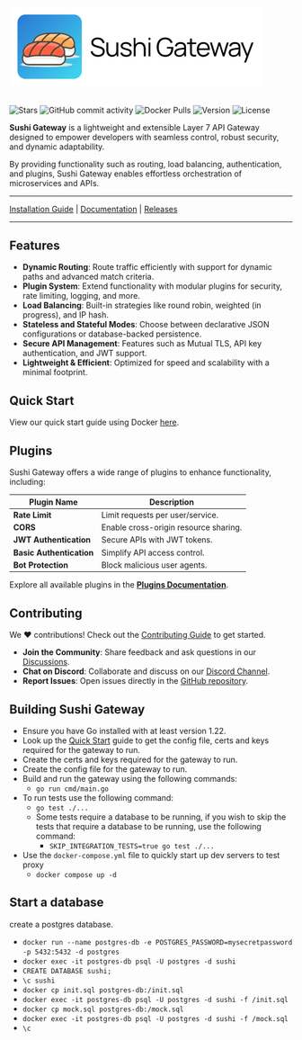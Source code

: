 <a href="https://rawsashimi1604.github.io/sushi-gateway">
  <picture>
    <source media="(prefers-color-scheme: dark)" srcset="./docs/public/images/LogoWithText_Dark.png">
    <source media="(prefers-color-scheme: light)" srcset="./docs/public/images/LogoWithText_Light.png">
    <img 
      alt="Sushi Gateway Logo"
      src="./docs/public/images/LogoWithText_Light.png"
      width="450">
  </picture>
</a>

<br/>
<br/>

![Stars](https://img.shields.io/github/stars/rawsashimi1604/sushi-gateway?style=flat-square) ![GitHub commit activity](https://img.shields.io/github/commit-activity/m/rawsashimi1604/sushi-gateway?style=flat-square) ![Docker Pulls](https://img.shields.io/docker/pulls/rawsashimi/sushi-proxy?style=flat-square) ![Version](https://img.shields.io/github/v/release/rawsashimi1604/sushi-gateway?color=green&label=Version&style=flat-square) ![License](https://img.shields.io/badge/License-MIT-yellow?style=flat-square)

**Sushi Gateway** is a lightweight and extensible Layer 7 API Gateway designed to empower developers with seamless control, robust security, and dynamic adaptability.

By providing functionality such as routing, load balancing, authentication, and plugins, Sushi Gateway enables effortless orchestration of microservices and APIs.

---

[Installation Guide](https://rawsashimi1604.github.io/sushi-gateway/getting-started/docker.html) | [Documentation](https://rawsashimi1604.github.io/sushi-gateway/docs-home.html) | [Releases](https://github.com/rawsashimi1604/sushi-gateway/releases)

---

## Features

- **Dynamic Routing**: Route traffic efficiently with support for dynamic paths and advanced match criteria.
- **Plugin System**: Extend functionality with modular plugins for security, rate limiting, logging, and more.
- **Load Balancing**: Built-in strategies like round robin, weighted (in progress), and IP hash.
- **Stateless and Stateful Modes**: Choose between declarative JSON configurations or database-backed persistence.
- **Secure API Management**: Features such as Mutual TLS, API key authentication, and JWT support.
- **Lightweight & Efficient**: Optimized for speed and scalability with a minimal footprint.

## Quick Start

View our quick start guide using Docker [here](https://rawsashimi1604.github.io/sushi-gateway/getting-started/docker.html).

## Plugins

Sushi Gateway offers a wide range of plugins to enhance functionality, including:

| Plugin Name              | Description                           |
| ------------------------ | ------------------------------------- |
| **Rate Limit**           | Limit requests per user/service.      |
| **CORS**                 | Enable cross-origin resource sharing. |
| **JWT Authentication**   | Secure APIs with JWT tokens.          |
| **Basic Authentication** | Simplify API access control.          |
| **Bot Protection**       | Block malicious user agents.          |

Explore all available plugins in the **[Plugins Documentation](https://rawsashimi1604.github.io/sushi-gateway/plugins)**.

## Contributing

We ❤️ contributions! Check out the [Contributing Guide](CONTRIBUTING.md) to get started.

- **Join the Community**: Share feedback and ask questions in our [Discussions](https://github.com/rawsashimi1604/sushi-gateway/discussions).
- **Chat on Discord**: Collaborate and discuss on our [Discord Channel](https://discord.gg/aPv4QhQ6).
- **Report Issues**: Open issues directly in the [GitHub repository](https://github.com/rawsashimi1604/sushi-gateway/issues).

[sushi-url]: https://rawsashimi1604.github.io/sushi-gateway/

## Building Sushi Gateway

- Ensure you have Go installed with at least version 1.22.
- Look up the [Quick Start](https://rawsashimi1604.github.io/sushi-gateway/getting-started/docker.html) guide to get the config file, certs and keys required for the gateway to run.
- Create the certs and keys required for the gateway to run.
- Create the config file for the gateway to run.
- Build and run the gateway using the following commands:
  - `go run cmd/main.go`
- To run tests use the following command:
  - `go test ./...`
  - Some tests require a database to be running, if you wish to skip the tests that require a database to be running, use the following command:
    - `SKIP_INTEGRATION_TESTS=true go test ./...`
- Use the `docker-compose.yml` file to quickly start up dev servers to test proxy
  - `docker compose up -d`

## Start a database

create a postgres database.

- `docker run --name postgres-db -e POSTGRES_PASSWORD=mysecretpassword -p 5432:5432 -d postgres`
- `docker exec -it postgres-db psql -U postgres -d sushi`
- `CREATE DATABASE sushi;`
- `\c sushi`
- `docker cp init.sql postgres-db:/init.sql`
- `docker exec -it postgres-db psql -U postgres -d sushi -f /init.sql`
- `docker cp mock.sql postgres-db:/mock.sql`
- `docker exec -it postgres-db psql -U postgres -d sushi -f /mock.sql`
- `\c`
